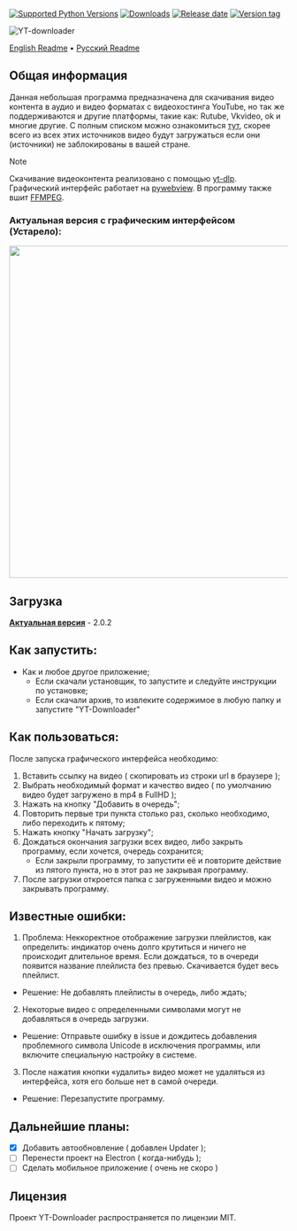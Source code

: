 [![Supported Python Versions](https://img.shields.io/badge/python-3.12%20%7C%203.13-%234B8BBE)](https://www.python.org/downloads/) [![Downloads](https://img.shields.io/github/downloads/Rayness/YouTube-Downloader/total)](https://github.com/Rayness/YouTube-Downloader/releases) [![Release date](https://img.shields.io/github/release-date/Rayness/YouTube-Downloader)]() [![Version tag](https://img.shields.io/github/v/tag/Rayness/YouTube-Downloader)]()

![YT-downloader](https://github.com/user-attachments/assets/6c9eaace-f0aa-4924-8498-bed1be55ca97)

[English Readme](https://github.com/Rayness/YouTube-Downloader/blob/main/README.md)
 • [Русский Readme](https://github.com/Rayness/YouTube-Downloader/blob/main/README.ru.md)

## Общая информация 
Данная небольшая программа предназначена для скачивания видео контента в аудио и видео форматах с видеохостинга YouTube, но так же поддерживаются и другие платформы, такие как: Rutube, Vkvideo, ok и многие другие. С полным списком можно ознакомиться [тут](https://github.com/yt-dlp/yt-dlp/blob/master/supportedsites.md), скорее всего из всех этих источников видео будут загружаться если они (источники) не заблокированы в вашей стране.

> [!NOTE]
> Скачивание видеоконтента реализовано с помощью [yt-dlp](https://github.com/yt-dlp/yt-dlp). Графический интерфейс работает на [pywebview](https://github.com/r0x0r/pywebview). В программу также вшит [FFMPEG](https://ffmpeg.org/).

### Актуальная версия с графическим интерфейсом (Устарело): 
<img src="https://github.com/user-attachments/assets/0f9c4479-ae7c-46a3-b390-89b2e9d47132" width="600">

## Загрузка

**[Актуальная версия](https://github.com/Rayness/YouTube-Downloader/releases/tag/v2.0.2)** - 2.0.2

## Как запустить:
- Как и любое другое приложение;
  - Если скачали установщик, то запустите и следуйте инструкции по установке;
  - Если скачали архив, то извлеките содержимое в любую папку и запустите "YT-Downloader"


## Как пользоваться:
После запуска графического интерфейса необходимо:
 1. Вставить ссылку на видео ( скопировать из строки url в браузере );
 2. Выбрать необходимый формат и качество видео ( по умолчанию видео будет загружено в mp4 в FullHD );
 3. Нажать на кнопку "Добавить в очередь";
 4. Повторить первые три пункта столько раз, сколько необходимо, либо переходить к пятому;
 5. Нажать кнопку "Начать загрузку";
 6. Дождаться окончания загрузки всех видео, либо закрыть программу, если хочется, очередь сохранится;
    - Если закрыли программу, то запустити её и повторите действие из пятого пункта, но в этот раз не закрывая программу.
 7. После загрузки откроется папка с загруженными видео и можно закрывать программу.


## Известные ошибки:
1. Проблема: Неккоректное отображение загрузки плейлистов, как определить: индикатор очень долго крутиться и ничего не происходит длительное время. Если дождаться, то в очереди появится название плейлиста без превью. Скачивается будет весь плейлист.
- Решение: Не добавлять плейлисты в очередь, либо ждать;

2. Некоторые видео с определенными символами могут не добавляться в очередь загрузки.
- Решение: Отправьте ошибку в issue и дождитесь добавления проблемного символа Unicode в исключения программы, или включите специальную настройку в системе.

3. После нажатия кнопки «удалить» видео может не удаляться из интерфейса, хотя его больше нет в самой очереди.
- Решение: Перезапустите программу.

## Дальнейшие планы:
- [x] Добавить автообновление ( добавлен Updater );
- [ ] Перенести проект на Electron ( когда-нибудь );
- [ ] Сделать мобильное приложение ( очень не скоро )

## Лицензия

Проект YT-Downloader распространяется по лицензии MIT.
